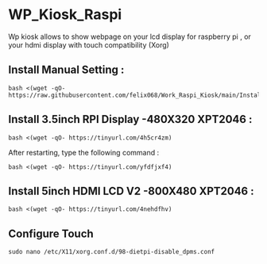 # WP_Kiosk_Raspi

Wp kiosk allows to show webpage on your lcd display for raspberry pi , or your hdmi display
with touch compatibility (Xorg)

## Install Manual Setting :

```
bash <(wget -qO- https://raw.githubusercontent.com/felix068/Work_Raspi_Kiosk/main/Install.sh)
```

## Install 3.5inch RPI Display -480X320 XPT2046 :

```
bash <(wget -qO- https://tinyurl.com/4h5cr4zm)
```
After restarting, type the following command :
```
bash <(wget -qO- https://tinyurl.com/yfdfjxf4)
```


## Install 5inch HDMI LCD V2 -800X480 XPT2046 :

```
bash <(wget -qO- https://tinyurl.com/4nehdfhv)
```

## Configure Touch

```
sudo nano /etc/X11/xorg.conf.d/98-dietpi-disable_dpms.conf
```
